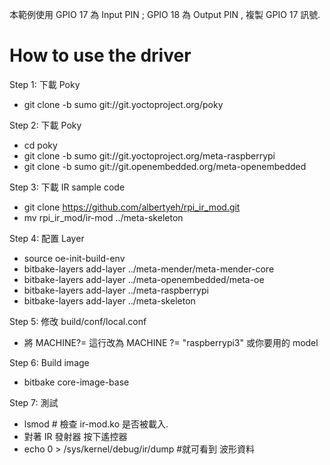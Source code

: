 本範例使用 GPIO 17 為 Input PIN ; GPIO 18 為 Output PIN , 複製 GPIO 17 訊號.

How to use the driver
===========

Step 1: 下載 Poky

* git clone -b sumo git://git.yoctoproject.org/poky


Step 2: 下載 Poky

* cd poky
* git clone -b sumo git://git.yoctoproject.org/meta-raspberrypi
* git clone -b sumo git://git.openembedded.org/meta-openembedded

Step 3: 下載 IR sample code
* git clone https://github.com/albertyeh/rpi_ir_mod.git
* mv rpi_ir_mod/ir-mod ../meta-skeleton

Step 4: 配置 Layer
* source oe-init-build-env
* bitbake-layers add-layer ../meta-mender/meta-mender-core
* bitbake-layers add-layer ../meta-openembedded/meta-oe
* bitbake-layers add-layer ../meta-raspberrypi
* bitbake-layers add-layer ../meta-skeleton

Step 5: 修改 build/conf/local.conf 
* 將 MACHINE?= 這行改為 MACHINE ?= "raspberrypi3" 或你要用的 model

Step 6: Build image
* bitbake core-image-base

Step 7: 測試
* lsmod   # 檢查 ir-mod.ko 是否被載入.
* 對著 IR 發射器 按下遙控器
* echo 0 > /sys/kernel/debug/ir/dump      #就可看到 波形資料
